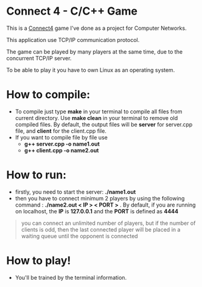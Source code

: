 # Connect 4 - C/C++ Game
This is a [Connect4](https://en.wikipedia.org/wiki/Connect_Four) game I've done as a project for Computer Networks.

This application use TCP/IP communication protocol.

The game can be played by many players at the same time, due to the concurrent TCP/IP server.

To be able to play it you have to own Linux as an operating system.

# How to compile:
  * To compile just type **make** in your terminal to compile all files from current directory. Use **make clean** in your terminal to remove old compiled files. By default, the output files will be **server** for server.cpp file, and **client** for the client.cpp file.
  * If you want to compile file by file use 
    - **g++ server.cpp -o name1.out**
    - **g++ client.cpp -o name2.out**
	

# How to run:
  - firstly, you need to start the server: **./name1.out**
  - then you have  to connect minimum 2 players by using the following command : **./name2.out < IP > < PORT >** . By default, if you are running on localhost, the **IP** is **127.0.0.1** and the **PORT** is defined as **4444**
   > you can connect an unlimited number of players, but if the number of clients is odd, then the last connected player will be placed in a waiting queue until the opponent is connected
   
# How to play!
  - You'll be trained by the terminal information.
  
